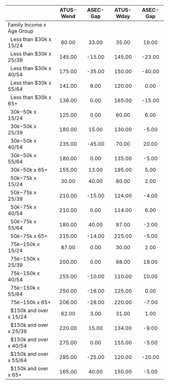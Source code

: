 
|                      |    ATUS-Wend |     ASEC-Gap |    ATUS-Wday |     ASEC-Gap |
| -------------------- | :----------: | :----------: | :----------: | :----------: |
| Family Income x Age Group |              |              |              |              |
| &nbsp;&nbsp;Less than $30k x 15/24 |        60.00 |        33.00 |        35.00 |        19.00 |
| &nbsp;&nbsp;Less than $30k x 25/39 |       145.00 |       -15.00 |       145.00 |       -23.00 |
| &nbsp;&nbsp;Less than $30k x 40/54 |       175.00 |       -35.00 |       150.00 |       -40.00 |
| &nbsp;&nbsp;Less than $30k x 55/64 |       141.00 |         9.00 |       120.00 |         0.00 |
| &nbsp;&nbsp;Less than $30k x 65+ |       136.00 |         0.00 |       165.00 |       -15.00 |
| &nbsp;&nbsp;$30k-$50k x 15/24 |       125.00 |         0.00 |        60.00 |         6.00 |
| &nbsp;&nbsp;$30k-$50k x 25/39 |       180.00 |        15.00 |       130.00 |        -5.00 |
| &nbsp;&nbsp;$30k-$50k x 40/54 |       235.00 |       -45.00 |        70.00 |        20.00 |
| &nbsp;&nbsp;$30k-$50k x 55/64 |       180.00 |         0.00 |       135.00 |        -5.00 |
| &nbsp;&nbsp;$30k-$50k x 65+ |       155.00 |        13.00 |       195.00 |         5.00 |
| &nbsp;&nbsp;$50k-$75k x 15/24 |        30.00 |        40.00 |        60.00 |         2.00 |
| &nbsp;&nbsp;$50k-$75k x 25/39 |       210.00 |       -15.00 |       124.00 |        -4.00 |
| &nbsp;&nbsp;$50k-$75k x 40/54 |       210.00 |         0.00 |       114.00 |         6.00 |
| &nbsp;&nbsp;$50k-$75k x 55/64 |       180.00 |        40.00 |        97.00 |        -2.00 |
| &nbsp;&nbsp;$50k-$75k x 65+ |       215.00 |       -14.00 |       225.00 |        -5.00 |
| &nbsp;&nbsp;$75k-$150k x 15/24 |        87.00 |         0.00 |        30.00 |         2.00 |
| &nbsp;&nbsp;$75k-$150k x 25/39 |       200.00 |         0.00 |        98.00 |        19.00 |
| &nbsp;&nbsp;$75k-$150k x 40/54 |       255.00 |       -10.00 |       110.00 |        10.00 |
| &nbsp;&nbsp;$75k-$150k x 55/64 |       250.00 |       -16.00 |       125.00 |         0.00 |
| &nbsp;&nbsp;$75k-$150k x 65+ |       208.00 |       -28.00 |       220.00 |        -7.00 |
| &nbsp;&nbsp;$150k and over x 15/24 |        62.00 |         3.00 |        31.00 |         1.00 |
| &nbsp;&nbsp;$150k and over x 25/39 |       220.00 |        15.00 |       134.00 |        -9.00 |
| &nbsp;&nbsp;$150k and over x 40/54 |       275.00 |         0.00 |       155.00 |        -5.00 |
| &nbsp;&nbsp;$150k and over x 55/64 |       285.00 |       -25.00 |       120.00 |       -20.00 |
| &nbsp;&nbsp;$150k and over x 65+ |       165.00 |        40.00 |       150.00 |        -5.00 |

